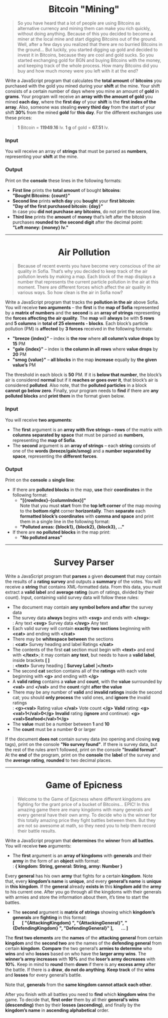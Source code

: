 # <div align="center">Bitcoin "Mining"<div>
> So you have heard that a lot of people are using Bitcoins as alternative currency and mining them can make you rich quickly, without doing anything. Because of this you decided to become a miner at the local mine and start digging Bitcoins out of the ground. Well, after a few days you realized that there are no burried Bitcoins in the ground... But luckily, you started digging up gold and decided to invest it in Bitcoins, because they are cool and gold sucks. So you
started exchanging gold for BGN and buying Bitcoins with the money, and keeping track of the whole process. How many Bitcoins did you buy and how much money were you left with it at the end?

Write a JavaScript program that calculates the **total amount** of **bitcoins** you purchased with the gold you mined during your **shift** at the mine. Your shift consists of a certain number of days where you mine an amount of **gold** in **grams**. Your program will receive an **array with the amount of gold** you mined **each day**, where the **first day** of your **shift** is the **first index of the array**. Also, someone was stealing **every third day** from the start of your shift **30%** from the mined **gold** for **this day**.
For the different exchanges use these prices:
>**1** Bitcoin = **11949.16** lv.
**1 g** of gold = **67.51** lv.

### Input
You will receive an array of **strings** that must be parsed as **numbers**, representing your **shift** at the mine.
### Output
Print on the **console** these lines in the following formats:<br />
* **First line** prints the **total amount** of bought **bitcoins**:<br />
**"Bought Bitcoins: {count}"**<br />
* **Second line** prints **witch day** you **bought** your **first bitcoin**:<br />
**"Day of the first purchased bitcoin: {day}"**<br />
In case you **did not purchase any bitcoins**, do not print the second line.
* **Third line** prints the **amount** of **money** that’s left after the bitcoin purchases **rounded to the second digit** after the decimal point:<br />
**"Left money: {money} lv."**

---
# <div align="center">Air Pollution</div>
> Because of recent events you have become very conscious of the air quality in Sofia. That’s why you decided to keep track of the air pollution levels by making a map. Each block of the map displays a number that represents the current particle pollution in the air at this moment. There are different forces which affect the air quality in various ways. So how clean is the air in Sofia now?
>
Write a JavaScript program that tracks the **pollution in the air** above Sofia. You will receive **two arguments** – the **first** is the **map of Sofia** represented by a **matrix of numbers** and the **second** is an **array of strings** representing the **forces affecting the air quality**. The **map** will **always** be with **5 rows** and **5 columns** in **total of 25 elements - blocks**.
Each block’s particle pollution (PM) is **affected** by **3 forces** received in the following formats:
* **"breeze {index}"** – index is **the row** where **all column’s value drops** by **15** PM
* **"gale {index}"** – index is **the column in all rows** where **value drops** by **20** PM
* **"smog {value}"** – **all blocks** in the map **increase** equally by **the given value’s** PM

The threshold in each block is **50** PM. If it is **below that number**, the block’s air is considered **normal** but if it **reaches or goes over it**, that block’s air is considered **polluted**. Also note, that the **polluted particles** in a block **cannot go
below zero**.
Finally, your program needs to **find** if there are **any polluted blocks** and **print them** in the format given below.
### Input
You will receive **two arguments**:
* The **first** argument is an **array with five strings – rows** of the matrix with **columns separated by space** that must be parsed as **numbers**, representing the **map of Sofia**.
* The **second** argument is an **array of strings** – each **string** consists of one of the **words (breeze/gale/smog)** and a **number separated by space**, representing the **different forces**.
### Output
Print on the **console** a **single line**:
* If there are **polluted blocks** in the map, **use** their **coordinates** in the following format:<br />
	* **"[{rowIndex}-{columnIndex}]"**<br />
Note that you must **start** from the **top left corner** of the map moving to the **bottom right** corner **horizontally**. Then **separate** each **formatted block’s coordinates** with **comma and space** and print them in a single line in the following format:
	* **"Polluted areas: {block1}, {block2}, {block3}, …"**
* If there are **no polluted blocks** in the map print:
	* **"No polluted areas"**
---
# <div align="center">Survey Parser</div>
Write a JavaScript program that **parses** a given **document** that may contain the results of a **rating survey** and outputs a **summary** of the votes. You will receive a **string** that contains XML-formatted data. From this data, you must extract a **valid label** and **average rating** (sum of ratings, divided by their count). Input, containing valid survey data will follow these rules:
* The document may contain **any symbol before and after** the survey data
* The survey data **always** begins with **\<svg>** and ends with **\</svg>**:<br />
	:	Any text **\<svg>** Survey data **\</svg>** Any text
* Each valid survey will contain **exactly two sections** beginning with **\<cat>** and ending with **\</cat>**
* There may be **whitespace between** the sections<br />
	: **\<cat>** Survey heading and label **</cat><cat>** Ratings **\</cat>**
* The contents of the first **cat** section must begin with **\<text>** and end with **\</text>**; it may contain **any text**, but needs to have a **valid label**, inside brackets **[ ]**<br />
	: **\<text>** Survey heading [ **Survey Label** ]**\</text>**
* The second **cat** section contains all of the **ratings** with each vote beginning with **\<g>** and ending with **\</g>**
* A **valid rating** contains a **value** and **count**, with the **value** surrounded by **\<val>** and **\</val>** and the **count** right **after the value**
* There may be any number of **valid** and **invalid ratings** inside the second cat; you should **only process** the valid ones, and **ignore** the invalid ratings<br />
	: **\<g>\<val>** Rating value **\</val>** Vote count **\</g>**
	**Valid** rating: **\<g>\<val>1\</val>0\</g>**
	**Invalid** rating (**ignore** and continue): **\<g>\<val>Seafood\</val>1\</g>**
* The **value** must be a number between **1** and **10**
* The **count** must be a number **0** or larger

If the document **does not** contain survey data (no opening and closing **svg** tags), print on the console **"No survey found"**. If there is survey data, but the rest of the rules aren’t followed, print on the console **"Invalid format"**.
At the **end** of the program, print on the **console** the **label** of the survey and the **average rating**, **rounded** to two decimal places.

---
# <div align="center">Game of Epicness</div>
>Welcome to the Game of Epicness where different kingdoms are fighting for the grant price of a bucket of Bitcoins… EPIC! In this amazing game there are many kingdoms with many generals and every general have their own army. To decide who is the winner for this totally amazing price they fight battles between them. But they are not so awesome at math, so they need you to help them record their battle results.

Write a JavaScript program that **determines** the **winner** from **all battles**. You will receive **two** arguments:
* The **first** argument is an **array of kingdoms** with **generals** and their **army** in the form of an **object** with format:<br />
	: **{ kingdom: String, general: String, army: Number }**

Every **general** has his own **army** that fights for a certain **kingdom**. Note that, every **kingdom’s name** is **unique**, and every **general’s name** is **unique** in **this kingdom**. If the **general** already **exists in** this **kingdom add** the **army** to his current one. After you go through all the kingdoms with their generals with armies and store the information about them, it’s time to start the battles.
* The **second** argument is **matrix of strings** showing which **kingdom’s generals** are **fighting** in this format:<br />
**[
&ensp;&ensp;&ensp;[ "{AttackingKingdom} ", "{AttackingGeneral}", "{DefendingKingdom} ", "DefendingGeneral}" ],
&ensp;&ensp;&ensp;…
]**

The **first two elements** are the **names** of the **attacking general** from certain **kingdom** and the **second two** are the names of the **defending general** from certain **kingdom**. **Compare** the two general’s **armies to determine** who **wins** and who **losses** based on who have the **larger army wins**. The **winner’s army increases** with **10%** and the **loser’s army decreases** with **10%**. Keep in mind to **round** them **down** if there is any **excess army** after the battle. If there is a **draw**, **do not do anything**. **Keep track** of the **wins** and **losses** for every general’s battle.

Note that, **generals** from the **same kingdom cannot attack each other**.

After you finish with all battles you need to **find** which **kingdom wins** the game. To decide that, **first order** them by all their **general’s wins (descending)** then by their **losses (ascending)**, and finally by the **kingdom’s name** in **ascending alphabetical** order.
